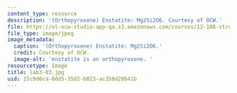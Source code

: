 ```yaml
---
content_type: resource
description: '(Orthopyroxene) Enstatite: Mg2Si2O6. Courtesy of OCW.'
file: https://ol-ocw-studio-app-qa.s3.amazonaws.com/courses/12-108-structure-of-earth-materials-fall-2004/15c9d6ca0dd535d2b823ac350d20b41b_lab3-03.jpg
file_type: image/jpeg
image_metadata:
  caption: '(Orthopyroxene) Enstatite: Mg2Si2O6.'
  credit: Courtesy of OCW.
  image-alt: 'enstatite is an orthopyroxene. '
resourcetype: Image
title: lab3-03.jpg
uid: 15c9d6ca-0dd5-35d2-b823-ac350d20b41b
---
```

